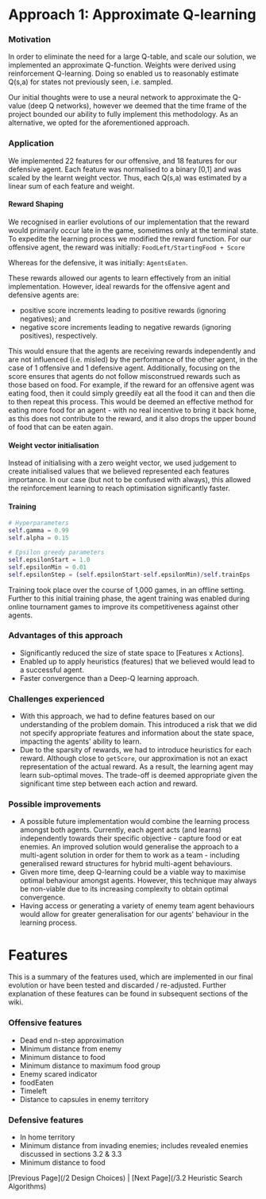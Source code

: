 # Approach 1: Approximate Q-learning

### Motivation  
In order to eliminate the need for a large Q-table, and scale our solution, we implemented an approximate Q-function. Weights were derived using reinforcement Q-learning. Doing so enabled us to reasonably estimate Q(s,a) for states not previously seen, i.e. sampled.

Our initial thoughts were to use a neural network to approximate the Q-value (deep Q networks), however we deemed that the time frame of the project bounded our ability to fully implement this methodology. As an alternative, we opted for the aforementioned approach. 

### Application  
We implemented 22 features for our offensive, and 18 features for our defensive agent. Each feature was normalised to a binary [0,1] and was scaled by the learnt weight vector. Thus, each Q(s,a) was estimated by a linear sum of each feature and weight.

#### Reward Shaping
We recognised in earlier evolutions of our implementation that the reward would primarily occur late in the game, sometimes only at the terminal state. To expedite the learning process we modified the reward function. For our offensive agent, the reward was initially:
`FoodLeft/StartingFood + Score`

Whereas for the defensive, it was initially:
`AgentsEaten`.

These rewards allowed our agents to learn effectively from an initial implementation. However, ideal rewards for the offensive agent and defensive agents are: 
* positive score increments leading to positive rewards (ignoring negatives); and
* negative score increments leading to negative rewards (ignoring positives), respectively.

This would ensure that the agents are receiving rewards independently and are not influenced (i.e. misled) by the performance of the other agent, in the case of 1 offensive and 1 defensive agent. Additionally, focusing on the score ensures that agents do not follow misconstrued rewards such as those based on food. For example, if the reward for an offensive agent was eating food, then it could simply greedily eat all the food it can and then die to then repeat this process. This would be deemed an effective method for eating more food for an agent - with no real incentive to bring it back home, as this does not contribute to the reward, and it also drops the upper bound of food that can be eaten again.

#### Weight vector initialisation
Instead of initialising with a zero weight vector, we used judgement to create initialised values that we believed represented each features importance. In our case (but not to be confused with always), this allowed the reinforcement learning to reach optimisation significantly faster.

#### Training
``` python
# Hyperparameters
self.gamma = 0.99     
self.alpha = 0.15

# Epsilon greedy parameters
self.epsilonStart = 1.0 
self.epsilonMin = 0.01  
self.epsilonStep = (self.epsilonStart-self.epsilonMin)/self.trainEps
```
Training took place over the course of 1,000 games, in an offline setting.  Further to this initial training phase, the agent training was enabled during online tournament games to improve its competitiveness against other agents. 

### Advantages of this approach
* Significantly reduced the size of state space to [Features x Actions].
* Enabled up to apply heuristics (features) that we believed would lead to a successful agent.
* Faster convergence than a Deep-Q learning approach.

### Challenges experienced
* With this approach, we had to define features based on our understanding of the problem domain. This introduced a risk that we did not specify appropriate features and information about the state space, impacting the agents' ability to learn.
* Due to the sparsity of rewards, we had to introduce heuristics for each reward. Although close to `getScore`, our approximation is not an exact representation of the actual reward. As a result, the learning agent may learn sub-optimal moves. The trade-off is deemed appropriate given the significant time step between each action and reward.

### Possible improvements
*  A possible future implementation would combine the learning process amongst both agents. Currently, each agent acts (and learns) independently towards their specific objective - capture food or eat enemies. An improved solution would generalise the approach to a multi-agent solution in order for them to work as a team - including generalised reward structures for hybrid multi-agent behaviours.
* Given more time, deep Q-learning could be a viable way to maximise optimal behaviour amongst agents. However, this technique may always be non-viable due to its increasing complexity to obtain optimal convergence.
* Having access or generating a variety of enemy team agent behaviours would allow for greater generalisation for our agents' behaviour in the learning process. 

# Features

This is a summary of the features used, which are implemented in our final evolution or have been tested and discarded / re-adjusted. Further explanation of these features can be found in subsequent sections of the wiki.

### Offensive features

* Dead end n-step approximation
* Minimum distance from enemy
* Minimum distance to food
* Minimum distance to maximum food group 
* Enemy scared indicator
* foodEaten
* Timeleft
* Distance to capsules in enemy territory

### Defensive features

* In home territory
* Minimum distance from invading enemies; includes revealed enemies discussed in sections 3.2 & 3.3
* Minimum distance to food


[Previous Page](/2 Design Choices) | [Next Page](/3.2 Heuristic Search Algorithms)